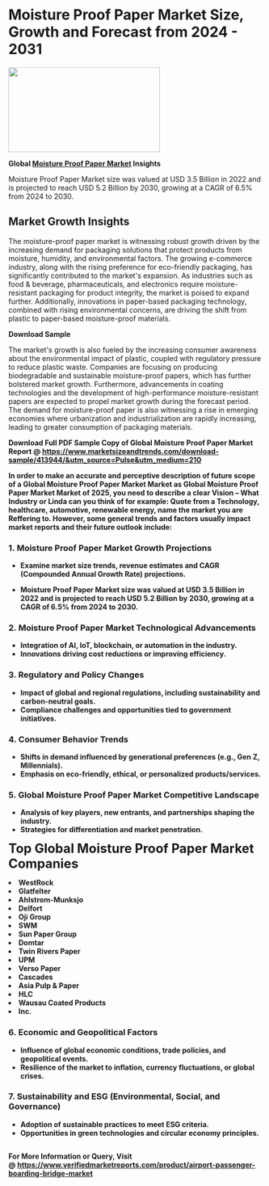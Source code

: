 <H1>Moisture Proof Paper Market Size, Growth and Forecast from 2024 - 2031</H1><img class="aligncenter size-medium wp-image-584254" src="https://thirdeyenews.in/wp-content/uploads/2024/09/Global-Market-Research-300x168.jpeg" alt="" width="300" height="168" /><p><strong>Global&nbsp;<a href="https://www.marketsizeandtrends.com/download-sample/413944/&amp;utm_source=Pulse&amp;utm_medium=210">Moisture Proof Paper Market</a> Insights</strong></p><p>Moisture Proof Paper Market size was valued at USD 3.5 Billion in 2022 and is projected to reach USD 5.2 Billion by 2030, growing at a CAGR of 6.5% from 2024 to 2030.</p><p><h2>Market Growth Insights</h2> <p>The moisture-proof paper market is witnessing robust growth driven by the increasing demand for packaging solutions that protect products from moisture, humidity, and environmental factors. The growing e-commerce industry, along with the rising preference for eco-friendly packaging, has significantly contributed to the market's expansion. As industries such as food & beverage, pharmaceuticals, and electronics require moisture-resistant packaging for product integrity, the market is poised to expand further. Additionally, innovations in paper-based packaging technology, combined with rising environmental concerns, are driving the shift from plastic to paper-based moisture-proof materials.</p> <p><strong>Download Sample</strong></p> <p>The market's growth is also fueled by the increasing consumer awareness about the environmental impact of plastic, coupled with regulatory pressure to reduce plastic waste. Companies are focusing on producing biodegradable and sustainable moisture-proof papers, which has further bolstered market growth. Furthermore, advancements in coating technologies and the development of high-performance moisture-resistant papers are expected to propel market growth during the forecast period. The demand for moisture-proof paper is also witnessing a rise in emerging economies where urbanization and industrialization are rapidly increasing, leading to greater consumption of packaging materials.</p> <p><strong></p><p><span class=""><strong>Download Full PDF Sample Copy of Global Moisture Proof Paper Market Report</strong> @ <a href="https://www.marketsizeandtrends.com/download-sample/413944/&amp;utm_source=Pulse&amp;utm_medium=210" target="_blank">https://www.marketsizeandtrends.com/download-sample/413944/&amp;utm_source=Pulse&amp;utm_medium=210</a></span></p><p>In order to make an accurate and perceptive description of future scope of a Global&nbsp;Moisture Proof Paper Market Market as Global&nbsp;Moisture Proof Paper Market Market of 2025, you need to describe a clear Vision &ndash; What Industry or Linda can you think of for example: Quote from a Technology, healthcare, automotive, renewable energy, name the market you are Reffering to. However, some general trends and factors usually impact market reports and their future outlook include:</p><h3>1.&nbsp;<strong>Moisture Proof Paper Market Growth Projections</strong></h3><ul><li>Examine market size trends, revenue estimates and CAGR (Compounded Annual Growth Rate) projections.</li><li><p>Moisture Proof Paper Market size was valued at USD 3.5 Billion in 2022 and is projected to reach USD 5.2 Billion by 2030, growing at a CAGR of 6.5% from 2024 to 2030.</p></li></ul><h3>2.&nbsp;<strong>Moisture Proof Paper Market Technological Advancements</strong></h3><ul><li>Integration of AI, IoT, blockchain, or automation in the industry.</li><li>Innovations driving cost reductions or improving efficiency.</li></ul><h3>3.&nbsp;<strong>Regulatory and Policy Changes</strong></h3><ul><li>Impact of global and regional regulations, including sustainability and carbon-neutral goals.</li><li>Compliance challenges and opportunities tied to government initiatives.</li></ul><h3>4.&nbsp;<strong>Consumer Behavior Trends</strong></h3><ul><li>Shifts in demand influenced by generational preferences (e.g., Gen Z, Millennials).</li><li>Emphasis on eco-friendly, ethical, or personalized products/services.</li></ul><h3>5.&nbsp;<strong>Global Moisture Proof Paper Market Competitive Landscape</strong></h3><ul><li>Analysis of key players, new entrants, and partnerships shaping the industry.</li><li>Strategies for differentiation and market penetration.</li></ul><p data-pm-slice="1 1 []"><span style="color: inherit; font-family: inherit; font-size: 25px;">Top Global Moisture Proof Paper Market Companies</span></p><div class="" data-test-id=""><p><li>WestRock</li><li> Glatfelter</li><li> Ahlstrom-Munksjo</li><li> Delfort</li><li> Oji Group</li><li> SWM</li><li> Sun Paper Group</li><li> Domtar</li><li> Twin Rivers Paper</li><li> UPM</li><li> Verso Paper</li><li> Cascades</li><li> Asia Pulp & Paper</li><li> HLC</li><li> Wausau Coated Products</li><li> Inc.</li></p></div><h3>6.&nbsp;<strong>Economic and Geopolitical Factors</strong></h3><ul><li>Influence of global economic conditions, trade policies, and geopolitical events.</li><li>Resilience of the market to inflation, currency fluctuations, or global crises.</li></ul><h3>7.&nbsp;<strong>Sustainability and ESG (Environmental, Social, and Governance)</strong></h3><ul><li>Adoption of sustainable practices to meet ESG criteria.</li><li>Opportunities in green technologies and circular economy principles.</li></ul><h2><strong style="font-size: 14px;">For More Information or Query, Visit @&nbsp;</strong><a style="background-color: #ffffff; font-size: 14px;" href="https://www.marketsizeandtrends.com/report/moisture-proof-paper-market/" target="_blank">https://www.verifiedmarketreports.com/product/airport-passenger-boarding-bridge-market</a></h2>
